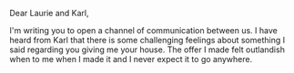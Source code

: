 Dear Laurie and Karl,

I'm writing you to open a channel of communication between us. I have heard from Karl that there is some challenging feelings about something I said regarding you giving me your house. The offer I made felt outlandish when to me when I made it and I never expect it to go anywhere. 